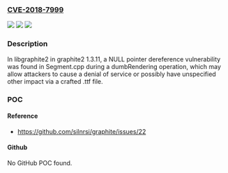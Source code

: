 ### [CVE-2018-7999](https://cve.mitre.org/cgi-bin/cvename.cgi?name=CVE-2018-7999)
![](https://img.shields.io/static/v1?label=Product&message=n%2Fa&color=blue)
![](https://img.shields.io/static/v1?label=Version&message=n%2Fa&color=blue)
![](https://img.shields.io/static/v1?label=Vulnerability&message=n%2Fa&color=brighgreen)

### Description

In libgraphite2 in graphite2 1.3.11, a NULL pointer dereference vulnerability was found in Segment.cpp during a dumbRendering operation, which may allow attackers to cause a denial of service or possibly have unspecified other impact via a crafted .ttf file.

### POC

#### Reference
- https://github.com/silnrsi/graphite/issues/22

#### Github
No GitHub POC found.

